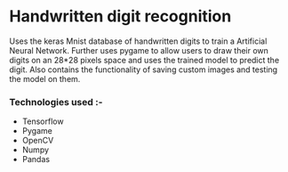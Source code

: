 # Handwritten digit recognition

Uses the keras Mnist database of handwritten digits to train a Artificial Neural Network. Further uses pygame to allow users to draw their own digits on an 28*28 pixels space and uses the trained model to predict the digit. Also contains the functionality of saving custom images and testing the model on them.

### Technologies used :-

- Tensorflow
- Pygame
- OpenCV
- Numpy
- Pandas
